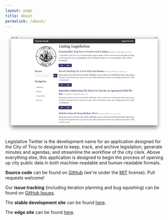 ```yaml
---
layout: page
title: About
permalink: /about/
---
```


![Application screenshot](/images/screenshot.png)


Legislative Twitter is the development name for an application designed for the
City of Troy to designed to keep, track, and archive legislation; generate minutes
and agendas; and streamline the workflow of the city clerk. Above everything
else, this application is designed to begin the process of opening up city public
data in both machine-readable and human-readable formats.



**Source code** can be found on [GitHub](http://github.com/leesharma/legislative-twitter) (we're under the [MIT](http://opensource.org/licenses/MIT) license). Pull requests welcome!

Our **issue tracking** (including iteration planning and bug squishing) can be found on [GitHub Issues](https://github.com/leesharma/legislative_twitter/issues).

The **stable development site** can be found [here](http://legislative-twitter.herokuapp.com).

The **edge site** can be found [here](http://legislative-twitter-dev.herokuapp.com).